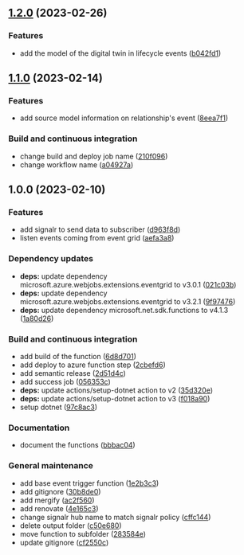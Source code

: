 ## [1.2.0](https://github.com/SmartOperatingBlock/digitaltwins-event-endpoint/compare/1.1.0...1.2.0) (2023-02-26)


### Features

* add the model of the digital twin in lifecycle events ([b042fd1](https://github.com/SmartOperatingBlock/digitaltwins-event-endpoint/commit/b042fd1ff575c89c28e143ac60cf0b6de782a899))

## [1.1.0](https://github.com/SmartOperatingBlock/digitaltwins-event-endpoint/compare/1.0.0...1.1.0) (2023-02-14)


### Features

* add source model information on relationship's event ([8eea7f1](https://github.com/SmartOperatingBlock/digitaltwins-event-endpoint/commit/8eea7f1e0c4c000469d0f3dda8dac6214e9864e5))


### Build and continuous integration

* change build and deploy job name ([210f096](https://github.com/SmartOperatingBlock/digitaltwins-event-endpoint/commit/210f09664173824e53aacd3bbda13a0ab713c74b))
* change workflow name ([a04927a](https://github.com/SmartOperatingBlock/digitaltwins-event-endpoint/commit/a04927a7524cdc5a7569edeb8b325484a429d6c2))

## 1.0.0 (2023-02-10)


### Features

* add signalr to send data to subscriber ([d963f8d](https://github.com/SmartOperatingBlock/digitaltwins-event-endpoint/commit/d963f8dfa650c91f212d93633eb990c144d42971))
* listen events coming from event grid ([aefa3a8](https://github.com/SmartOperatingBlock/digitaltwins-event-endpoint/commit/aefa3a8e20b99d378963d8e201730eeb7a0dd893))


### Dependency updates

* **deps:** update dependency microsoft.azure.webjobs.extensions.eventgrid to v3.0.1 ([021c03b](https://github.com/SmartOperatingBlock/digitaltwins-event-endpoint/commit/021c03b80da08b49ca75cabed62cccd35104a4c7))
* **deps:** update dependency microsoft.azure.webjobs.extensions.eventgrid to v3.2.1 ([9f97476](https://github.com/SmartOperatingBlock/digitaltwins-event-endpoint/commit/9f9747642b968c116e98ad9f2d5da7141a2c6429))
* **deps:** update dependency microsoft.net.sdk.functions to v4.1.3 ([1a80d26](https://github.com/SmartOperatingBlock/digitaltwins-event-endpoint/commit/1a80d26295589b01cf42ae1c4503ee1b49461fea))


### Build and continuous integration

* add build of the function ([6d8d701](https://github.com/SmartOperatingBlock/digitaltwins-event-endpoint/commit/6d8d7016306eeef79d9b75441ea93ad8297b2150))
* add deploy to azure function step ([2cbefd6](https://github.com/SmartOperatingBlock/digitaltwins-event-endpoint/commit/2cbefd6e8a308520a92a6ad081c15f850a45c726))
* add semantic release ([2d51d4c](https://github.com/SmartOperatingBlock/digitaltwins-event-endpoint/commit/2d51d4c5924613a4891486e0f9bf8cd6531aabe4))
* add success job ([056353c](https://github.com/SmartOperatingBlock/digitaltwins-event-endpoint/commit/056353c553aaeb860fdc2fef5aa031a0d420e586))
* **deps:** update actions/setup-dotnet action to v2 ([35d320e](https://github.com/SmartOperatingBlock/digitaltwins-event-endpoint/commit/35d320e197ded77839c8386f9c4f35469fc784b6))
* **deps:** update actions/setup-dotnet action to v3 ([f018a90](https://github.com/SmartOperatingBlock/digitaltwins-event-endpoint/commit/f018a90aeba9bb4d8f69eea539d5aee619af7723))
* setup dotnet ([97c8ac3](https://github.com/SmartOperatingBlock/digitaltwins-event-endpoint/commit/97c8ac3fa0ecca052f3190d8faea5635630482c6))


### Documentation

* document the functions ([bbbac04](https://github.com/SmartOperatingBlock/digitaltwins-event-endpoint/commit/bbbac0433f14311e5096736305706e7e58cee3ed))


### General maintenance

* add base event trigger function ([1e2b3c3](https://github.com/SmartOperatingBlock/digitaltwins-event-endpoint/commit/1e2b3c38cdde4e4467965173c695251ba813841b))
* add gitignore ([30b8de0](https://github.com/SmartOperatingBlock/digitaltwins-event-endpoint/commit/30b8de04f552c3fcc72002e65ae0ab959f36d9e9))
* add mergify ([ac2f560](https://github.com/SmartOperatingBlock/digitaltwins-event-endpoint/commit/ac2f560c6209b9f5d7178b3c978e919d5388ad51))
* add renovate ([4e165c3](https://github.com/SmartOperatingBlock/digitaltwins-event-endpoint/commit/4e165c3202775c2ed397b9a5c62c6d6eea616bab))
* change signalr hub name to match signalr policy ([cffc144](https://github.com/SmartOperatingBlock/digitaltwins-event-endpoint/commit/cffc144b0fc75a5a6106a7b9f593e29dc70b572b))
* delete output folder ([c50e680](https://github.com/SmartOperatingBlock/digitaltwins-event-endpoint/commit/c50e680b084cbd9e01a176e95d11fcc3941cae9d))
* move function to subfolder ([283584e](https://github.com/SmartOperatingBlock/digitaltwins-event-endpoint/commit/283584e0fd9c323d489ab3660e5e915adbe1c1c5))
* update gitignore ([cf2550c](https://github.com/SmartOperatingBlock/digitaltwins-event-endpoint/commit/cf2550ca337d656ce52e1bf7259d8d55a1bb4671))
